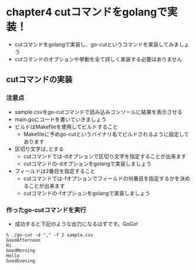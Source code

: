 # chapter4 cutコマンドをgolangで実装！
- cutコマンドをgolangで実装し、go-cutというコマンドを実装してみましょう
- cutコマンドのオプションや挙動を全て詳しく実装する必要はありません

## cutコマンドの実装

### 注意点
- sample.csvをgo-cutコマンドで読み込みコンソールに結果を表示させる
- main.goにコードを書いていきましょう
- ビルドはMakefileを使用してビルドすること
    - Makefileに予めgo-cutというバイナリ名でビルドされるように設定してあります
- 区切り文字は`,`とする
    - cutコマンドでは-dオプションで区切り文字を指定することが出来ます 
    - cutコマンドの-dオプションをgolangで実装しましょう
- フィールドは2番目を指定すること
    - cutコマンドでは-fオプションでフィールドの何番目を指定するかを決めることが出来ます 
    - cutコマンドの-fオプションをgolangで実装しましょう
    
### 作ったgo-cutコマンドを実行
- 成功すると下記のような出力になるはずです。GoGo!
```shell script
% ./go-cut -d "," -f 2 sample.csv
GoodAfternoon 
Hi
GoodMorning
Hello
GoodEvening 
```

